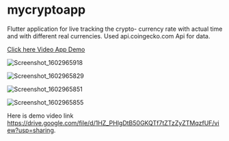 # mycryptoapp
Flutter application for live tracking the crypto- currency rate with actual time and  with different real currencies.
Used api.coingecko.com Api for data.


<a href=": https://drive.google.com/file/d/1qiM7eO1Bl_gKShsNtE6mmfbJnbrWOHc_/view?usp=sharing"> Click here Video App Demo </a>

![Screenshot_1602965918](https://user-images.githubusercontent.com/49837673/96352951-5dab6180-10e5-11eb-8c44-ec5ad1006dfa.png)

![Screenshot_1602965829](https://user-images.githubusercontent.com/49837673/96352952-5edc8e80-10e5-11eb-9a3a-7485a13c169d.png)

![Screenshot_1602965851](https://user-images.githubusercontent.com/49837673/96352953-5f752500-10e5-11eb-8f7f-c415cce31451.png)

![Screenshot_1602965855](https://user-images.githubusercontent.com/49837673/96352949-5be19e00-10e5-11eb-8a90-b3e732da7c4a.png)

Here is demo video link https://drive.google.com/file/d/1HZ_PHIgDtB50GKQTf7tZTzZyZTMqzfUF/view?usp=sharing.
